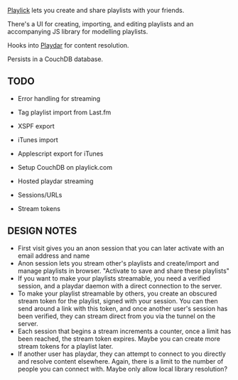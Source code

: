 [Playlick](http://www.playlick.com) lets you create and share playlists with your friends.

There's a UI for creating, importing, and editing playlists and an accompanying JS library for modelling playlists.

Hooks into [Playdar](http://www.playdar.org) for content resolution.

Persists in a CouchDB database.

TODO
----

* Error handling for streaming
* Tag playlist import from Last.fm
* XSPF export
* iTunes import
* Applescript export for iTunes

* Setup CouchDB on playlick.com
* Hosted playdar streaming
* Sessions/URLs
* Stream tokens

DESIGN NOTES
------------

* First visit gives you an anon session that you can later activate with an email address and name
* Anon session lets you stream other's playlists and create/import and manage playlists in browser. "Activate to save and share these playlists"
* If you want to make your playlists streamable, you need a verified session, and a playdar daemon with a direct connection to the server.
* To make your playlist streamable by others, you create an obscured stream token for the playlist, signed with your session. You can then send around a link with this token, and once another user's session has been verified, they can stream direct from you via the tunnel on the server.
* Each session that begins a stream increments a counter, once a limit has been reached, the stream token expires. Maybe you can create more stream tokens for a playlist later.
* If another user has playdar, they can attempt to connect to you directly and resolve content elsewhere. Again, there is a limit to the number of people you can connect with. Maybe only allow local library resolution?